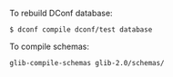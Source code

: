 To rebuild DConf database:
```
$ dconf compile dconf/test database
```

To compile schemas:
```
glib-compile-schemas glib-2.0/schemas/
```